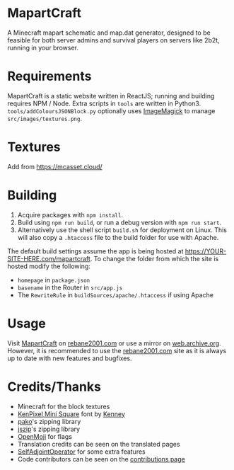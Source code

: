 # MapartCraft

A Minecraft mapart schematic and map.dat generator, designed to be feasible for both server admins and survival players on servers like 2b2t, running in your browser.

# Requirements

MapartCraft is a static website written in ReactJS; running and building requires NPM / Node. Extra scripts in `tools` are written in Python3. `tools/addColoursJSONBlock.py` optionally uses [ImageMagick](https://imagemagick.org/) to manage `src/images/textures.png`.

# Textures
Add from https://mcasset.cloud/

# Building

1. Acquire packages with `npm install`.
2. Build using `npm run build`, or run a debug version with `npm run start`.
3. Alternatively use the shell script `build.sh` for deployment on Linux. This will also copy a `.htaccess` file to the build folder for use with Apache.

The default build settings assume the app is being hosted at https://YOUR-SITE-HERE.com/mapartcraft. To change the folder from which the site is hosted modify the following:

- `homepage` in `package.json`
- `basename` in the Router in `src/app.js`
- The `RewriteRule` in `buildSources/apache/.htaccess` if using Apache

# Usage

Visit [MapartCraft](https://rebane2001.com/mapartcraft) on [rebane2001.com](https://rebane2001.com) or use a mirror on [web.archive.org](https://web.archive.org/web/*/https://rebane2001.com/mapartcraft). However, it is recommended to use the [rebane2001.com](https://rebane2001.com/mapartcraft) site as it is always up to date with new features and bugfixes.

# Credits/Thanks

- Minecraft for the block textures
- [KenPixel Mini Square](https://opengameart.org/content/kenney-fonts) font by [Kenney](https://www.kenney.nl/)
- [pako](https://www.npmjs.com/package/pako)'s zipping library
- [jszip](https://www.npmjs.com/package/jszip)'s zipping library
- [OpenMoji](https://github.com/hfg-gmuend/openmoji) for flags
- Translation credits can be seen on the translated pages
- [SelfAdjointOperator](https://github.com/SelfAdjointOperator) for some extra features
- Code contributors can be seen on the [contributions page](https://github.com/rebane2001/mapartcraft/graphs/contributors)
